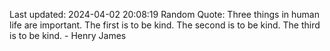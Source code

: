 Last updated: 2024-04-02 20:08:19
Random Quote: Three things in human life are important. The first is to be kind. The second is to be kind. The third is to be kind. - Henry James